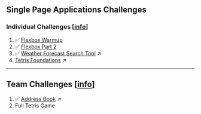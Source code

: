 ## Single Page Applications Challenges

### Individual Challenges [[info](SP_INDIVIDUAL_CHALLENGES.md)]

1. :white_check_mark: [Flexbox Warmup](i01.png)
2. :white_check_mark: [Flexbox Part 2](i02.png)
1. :white_check_mark: [Weather Forecast Search Tool](https://github.com/kenziebottoms/nss-front-02-weather) :arrow_upper_right:
1. [Tetris Foundations](https://github.com/kenziebottoms/nss-front-02-tetris) :arrow_upper_right:

---

## Team Challenges [[info](SP_TEAM_CHALLENGES.md)]

1. :white_check_mark: [Address Book](https://github.com/kenziebottoms/nss-front-02-address-book) :arrow_upper_right:
1. Full Tetris Game